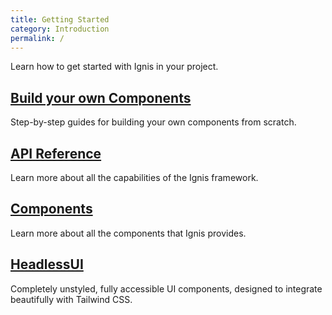 ```yaml
---
title: Getting Started
category: Introduction
permalink: /
---
```


Learn how to get started with Ignis in your project.

<div class="not-prose my-12 grid grid-cols-1 gap-6 sm:grid-cols-2">
    <div class="group relative rounded-xl border border-slate-200 dark:border-slate-800">
        <div class="absolute -inset-px rounded-xl border-2 border-transparent opacity-0 [background:linear-gradient(var(--quick-links-hover-bg,theme(colors.sky.50)),var(--quick-links-hover-bg,theme(colors.sky.50)))_padding-box,linear-gradient(to_top,theme(colors.indigo.400),theme(colors.cyan.400),theme(colors.sky.500))_border-box] group-hover:opacity-100 dark:[--quick-links-hover-bg:theme(colors.slate.800)]"></div>
        <div class="relative overflow-hidden rounded-xl p-6">
            <h2 class="font-display text-base text-slate-900 dark:text-white">
                <a href="/">
                    <span class="absolute -inset-px rounded-xl"></span>
                    Build your own Components
                </a>
            </h2>
            <p class="mt-1 text-sm text-slate-700 dark:text-slate-400">
                Step-by-step guides for building your own components from scratch.
            </p>
        </div>
    </div>
    <div class="group relative rounded-xl border border-slate-200 dark:border-slate-800">
        <div class="absolute -inset-px rounded-xl border-2 border-transparent opacity-0 [background:linear-gradient(var(--quick-links-hover-bg,theme(colors.sky.50)),var(--quick-links-hover-bg,theme(colors.sky.50)))_padding-box,linear-gradient(to_top,theme(colors.indigo.400),theme(colors.cyan.400),theme(colors.sky.500))_border-box] group-hover:opacity-100 dark:[--quick-links-hover-bg:theme(colors.slate.800)]"></div>
        <div class="relative overflow-hidden rounded-xl p-6">
            <h2 class="font-display text-base text-slate-900 dark:text-white">
                <a href="/api">
                    <span class="absolute -inset-px rounded-xl"></span>
                    API Reference
                </a>
            </h2>
            <p class="mt-1 text-sm text-slate-700 dark:text-slate-400">
                Learn more about all the capabilities of the Ignis framework.
            </p>
        </div>
    </div>
    <div class="group relative rounded-xl border border-slate-200 dark:border-slate-800">
        <div class="absolute -inset-px rounded-xl border-2 border-transparent opacity-0 [background:linear-gradient(var(--quick-links-hover-bg,theme(colors.sky.50)),var(--quick-links-hover-bg,theme(colors.sky.50)))_padding-box,linear-gradient(to_top,theme(colors.indigo.400),theme(colors.cyan.400),theme(colors.sky.500))_border-box] group-hover:opacity-100 dark:[--quick-links-hover-bg:theme(colors.slate.800)]"></div>
        <div class="relative overflow-hidden rounded-xl p-6">
            <h2 class="font-display text-base text-slate-900 dark:text-white">
                <a href="/components">
                    <span class="absolute -inset-px rounded-xl"></span>
                    Components
                </a>
            </h2>
            <p class="mt-1 text-sm text-slate-700 dark:text-slate-400">
                Learn more about all the components that Ignis provides.
            </p>
        </div>
    </div>
    <div class="group relative rounded-xl border border-slate-200 dark:border-slate-800">
        <div class="absolute -inset-px rounded-xl border-2 border-transparent opacity-0 [background:linear-gradient(var(--quick-links-hover-bg,theme(colors.sky.50)),var(--quick-links-hover-bg,theme(colors.sky.50)))_padding-box,linear-gradient(to_top,theme(colors.indigo.400),theme(colors.cyan.400),theme(colors.sky.500))_border-box] group-hover:opacity-100 dark:[--quick-links-hover-bg:theme(colors.slate.800)]"></div>
        <div class="relative overflow-hidden rounded-xl p-6">
            <h2 class="font-display text-base text-slate-900 dark:text-white">
                <a href="/components/headlessUI">
                    <span class="absolute -inset-px rounded-xl"></span>
                    HeadlessUI
                </a>
            </h2>
            <p class="mt-1 text-sm text-slate-700 dark:text-slate-400">
                Completely unstyled, fully accessible UI components, designed to integrate beautifully with Tailwind CSS.
            </p>
        </div>
    </div>
</div>

